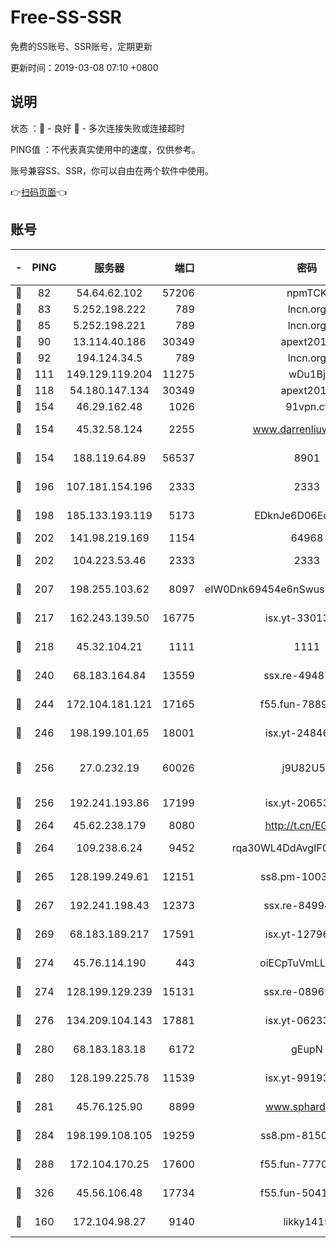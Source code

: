 # Free-SS-SSR

免费的SS账号、SSR账号，定期更新

更新时间：2019-03-08 07:10 +0800

## 说明

状态     ：🙂 - 良好 🙁 - 多次连接失败或连接超时

PING值   ：不代表真实使用中的速度，仅供参考。

账号兼容SS、SSR，你可以自由在两个软件中使用。

👉[扫码页面](https://liesauer.github.io/Free-SS-SSR/)👈

## 账号

|-|PING|服务器|端口|密码|加密方式|区域|
|:----:|:----:|:-----:|-----:|:----:|:----:|:----:|
|🙂|82|54.64.62.102|57206|npmTCK|rc4-md5|JP|
|🙂|83|5.252.198.222|789|lncn.org|rc4|JP|
|🙂|85|5.252.198.221|789|lncn.org|rc4|JP|
|🙂|90|13.114.40.186|30349|apext2019|chacha20|JP|
|🙂|92|194.124.34.5|789|lncn.org|rc4|JP|
|🙂|111|149.129.119.204|11275|wDu1Bj|rc4-md5|HK|
|🙂|118|54.180.147.134|30349|apext2019|chacha20|KR|
|🙂|154|46.29.162.48|1026|91vpn.cf|rc4-md5|RU|
|🙂|154|45.32.58.124|2255|www.darrenliuwei.com|aes-256-cfb|JP|
|🙂|154|188.119.64.89|56537|8901|aes-256-cfb|RU|
|🙂|196|107.181.154.196|2333|2333|aes-256-cfb|US|
|🙂|198|185.133.193.119|5173|EDknJe6D06EoWDaw|aes-256-cfb|US|
|🙂|202|141.98.219.169|1154|64968|chacha20|US|
|🙂|202|104.223.53.46|2333|2333|aes-256-cfb|US|
|🙂|207|198.255.103.62|8097|eIW0Dnk69454e6nSwuspv9DmS201tQ0D|aes-256-cfb|US|
|🙂|217|162.243.139.50|16775|isx.yt-33013834|aes-256-cfb|US|
|🙂|218|45.32.104.21|1111|1111|aes-256-cfb|SG|
|🙂|240|68.183.164.84|13559|ssx.re-49487993|aes-256-cfb|US|
|🙂|244|172.104.181.121|17165|f55.fun-78892588|aes-256-cfb|SG|
|🙂|246|198.199.101.65|18001|isx.yt-24846326|aes-256-cfb|US|
|🙂|256|27.0.232.19|60026|j9U82U53|xchacha20-ietf-poly1305|HK|
|🙂|256|192.241.193.86|17199|isx.yt-20653329|aes-256-cfb|US|
|🙂|264|45.62.238.179|8080|http://t.cn/EGJIyrl|rc4-md5|CA|
|🙂|264|109.238.6.24|9452|rqa30WL4DdAvgIFG6Fs3znzTa|aes-256-cfb|FR|
|🙂|265|128.199.249.61|12151|ss8.pm-10038971|aes-256-cfb|SG|
|🙂|267|192.241.198.43|12373|ssx.re-84994554|aes-256-cfb|US|
|🙂|269|68.183.189.217|17591|isx.yt-12796868|aes-256-cfb|SG|
|🙂|274|45.76.114.190|443|oiECpTuVmLLxk4Ts|aes-256-cfb|AU|
|🙂|274|128.199.129.239|15131|ssx.re-08961164|aes-256-cfb|SG|
|🙂|276|134.209.104.143|17881|isx.yt-06233308|aes-256-cfb|SG|
|🙂|280|68.183.183.18|6172|gEupN|aes-256-cfb|SG|
|🙂|280|128.199.225.78|11539|isx.yt-99193903|aes-256-cfb|SG|
|🙂|281|45.76.125.90|8899|www.sphard.com|aes-256-cfb|AU|
|🙂|284|198.199.108.105|19259|ss8.pm-81509933|aes-256-cfb|US|
|🙂|288|172.104.170.25|17600|f55.fun-77704492|aes-256-cfb|SG|
|🙂|326|45.56.106.48|17734|f55.fun-50419069|aes-256-cfb|US|
|🙂|160|172.104.98.27|9140|likky1415|aes-256-cfb|JP|
